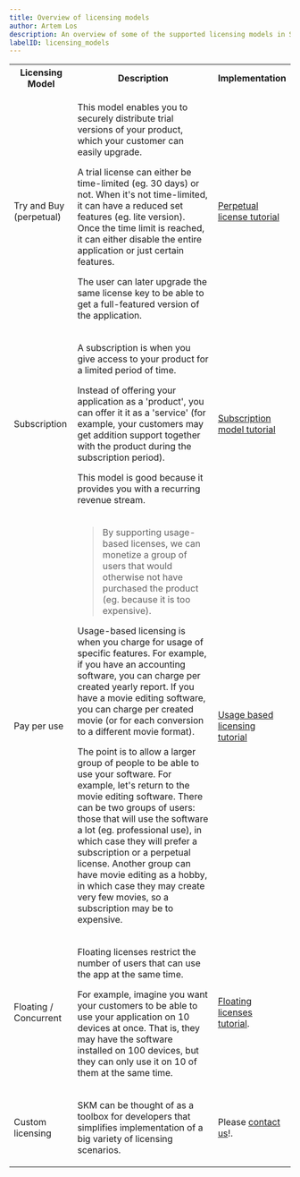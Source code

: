 ```yaml
---
title: Overview of licensing models
author: Artem Los
description: An overview of some of the supported licensing models in SKM.
labelID: licensing_models
---
```


<table class="table table-hover">
<tr>
<th>Licensing Model</th>
<th>Description</th>
<th style="width:20%;">Implementation</th>
</tr>
<tr>
<td>Try and Buy (perpetual)</td>

<td><p>This model enables you to securely distribute trial versions of your product, which your customer can easily upgrade.</p>
<p>A trial license can either be time-limited (eg. 30 days) or not. When it's not time-limited, it can have a reduced set features 
(eg. lite version). Once the time limit is reached, it can either disable the entire application or just certain features.
</p>
<p>The user can later upgrade the same license key to be able to get a full-featured version of the application.</p>
</td>
<td>
<p><a href="/licensing-models/perpetual">Perpetual license tutorial</a></p>
 </td>
</tr>
<tr>
<td>Subscription</td>
<td><p>A subscription is when you give access to your product for a limited period of time.
</p>
<p>
Instead of offering your application as a 'product', you can offer it it as a 'service'
(for example, your customers may get addition support together with the product during the subscription period).
</p> 
<p>
This model is good because it provides you with a recurring revenue stream.
</p>
</td>

<td><a href="/licensing-models/subscription">Subscription model tutorial</a>
</td>
</tr>
<tr>
<td>Pay per use</td>
<td>
<blockquote>By supporting usage-based licenses, we can monetize a group of users that would otherwise not have purchased the product (eg. because it is too expensive).</blockquote>

<p>Usage-based licensing is when you charge for usage of specific features. For example, if you have an accounting software, you can charge per
created yearly report. If you have a movie editing software, you can charge per created movie (or for each conversion to a different movie format).</p>

<p>The point is to allow a larger group of people to be able to use your software. For example, let's return to the movie editing software. There can be two groups of users: those that will use the software a lot (eg. professional use), in which case they will prefer a subscription or a perpetual license. Another group can have movie editing as a hobby, in which case they may create very few movies, so a subscription may be to expensive.</p>
</td>

<td>
<a href="/licensing-models/usage-based">Usage based licensing tutorial</a>
</td>
</tr>
<tr>
<td>Floating / Concurrent</td>
<td><p>Floating licenses restrict the number of users that can use the app at the same time.
</p>
<p>
For example, imagine you want your customers to be able to use your application on 10 devices at once. That is, they may have the software installed on 100 devices, but they can only use it on 10 of them at the same time.
</p> 
</td>

<td><a href="/licensing-models/floating">Floating licenses tutorial</a>.
</td>
</tr>

<tr>
<td>Custom licensing</td>
<td><p>SKM can be thought of as a toolbox for developers that simplifies implementation of a big variety of licensing scenarios.
</p>
</td>

<td>Please <a href="https://support.serialkeymanager.com/contact">contact us</a>!.
</td>
</tr>
</table>


<!--

<tr>
<td></td>
<td></td>
<td></td>
</tr>

-->